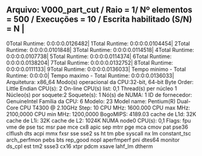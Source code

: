 Arquivo: V000_part_cut / Raio = 1/ Nº elementos = 500 / Execuções = 10 / Escrita habilitado (S/N) = N |
-------------------------------------------------------------------------------------------
0Total Runtime: 0:0:0:0.0126482|
1Total Runtime: 0:0:0:0.0104454|
2Total Runtime: 0:0:0:0.0101848|
3Total Runtime: 0:0:0:0.0114518|
4Total Runtime: 0:0:0:0.0107738|
5Total Runtime: 0:0:0:0.0114374|
6Total Runtime: 0:0:0:0.0138204|
7Total Runtime: 0:0:0:0.0132752|
8Total Runtime: 0:0:0:0.0111133|
9Total Runtime: 0:0:0:0.0136033|
Tempo minimo - Total Runtime: 0:0:0:0|
Tempo maximo - Total Runtime: 0:0:0:0.0136033|
Arquitetura:           x86_64
Modo(s) operacional da CPU:32-bit, 64-bit
Byte Order:            Little Endian
CPU(s):                2
On-line CPU(s) list:   0,1
Thread(s) per núcleo  1
Núcleo(s) por soquete:2
Soquete(s):            1
Nó(s) de NUMA:        1
ID de fornecedor:      GenuineIntel
Família da CPU:       6
Modelo:                23
Model name:            Pentium(R) Dual-Core CPU       T4300  @ 2.10GHz
Step:                  10
CPU MHz:               1600.000
CPU max MHz:           2100,0000
CPU min MHz:           1200,0000
BogoMIPS:              4189.03
cache de L1d:          32K
cache de L1i:          32K
cache de L2:           1024K
NUMA node0 CPU(s):     0,1
Flags:                 fpu vme de pse tsc msr pae mce cx8 apic sep mtrr pge mca cmov pat pse36 clflush dts acpi mmx fxsr sse sse2 ss ht tm pbe syscall nx lm constant_tsc arch_perfmon pebs bts rep_good nopl aperfmperf pni dtes64 monitor ds_cpl est tm2 ssse3 cx16 xtpr pdcm xsave lahf_lm dtherm
